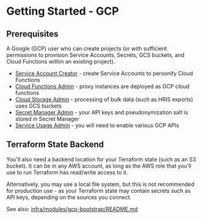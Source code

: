 # Getting Started - GCP

## Prerequisites

A Google (GCP) user who can create projects (or with sufficient permissions to provision Service
Accounts, Secrets, GCS buckets, and Cloud Functions within an existing project).

 * [Service Account Creator](https://cloud.google.com/iam/docs/understanding-roles#iam.serviceAccountCreator) - create Service Accounts to personify Cloud Functions
 * [Cloud Functions Admin](https://cloud.google.com/iam/docs/understanding-roles#cloudfunctions.admin) - proxy instances are deployed as GCP cloud functions
 * [Cloud Storage Admin](https://cloud.google.com/iam/docs/understanding-roles#storage.admin) - processing of bulk data (such as HRIS exports) uses GCS buckets
 * [Secret Manager Admin](https://cloud.google.com/iam/docs/understanding-roles#secretmanager.admin) - your API keys and pseudonymization salt is stored in Secret Manager
 * [Service Usage Admin](https://cloud.google.com/iam/docs/understanding-roles#serviceusage.serviceUsageAdmin) - you will need to enable various GCP APIs

## Terraform State Backend

You'll also need a backend location for your Terraform state (such as an S3 bucket). It can be in
any AWS account, as long as the AWS role that you'll use to run Terraform has read/write access to
it.

Alternatively, you may use a local file system, but this is not recommended for production use - as
your Terraform state may contain secrets such as API keys, depending on the sources you connect.

See also: [infra/modules/gcp-bootstrap/README.md](../../infra/modules/gcp-bootstrap/README.md)
